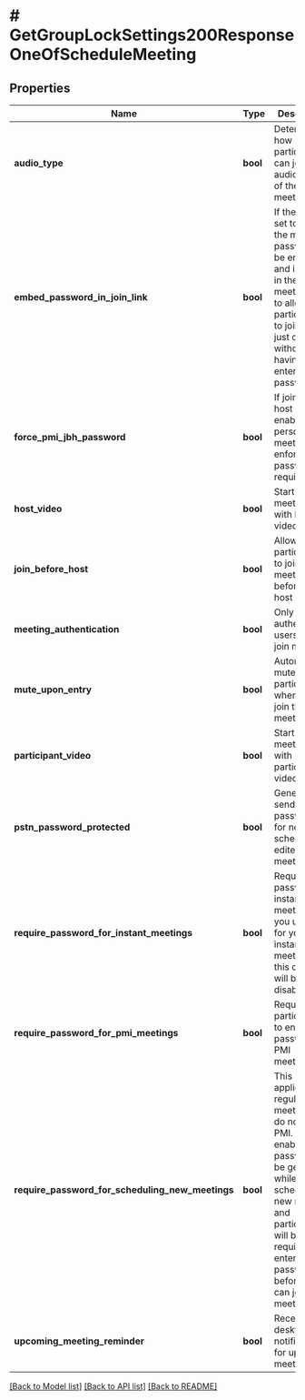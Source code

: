 # # GetGroupLockSettings200ResponseOneOfScheduleMeeting

## Properties

Name | Type | Description | Notes
------------ | ------------- | ------------- | -------------
**audio_type** | **bool** | Determine how participants can join the audio portion of the meeting. | [optional]
**embed_password_in_join_link** | **bool** | If the value is set to &#x60;true&#x60;, the meeting password will be encrypted and included in the join meeting link to allow participants to join with just one click without having to enter the password. | [optional]
**force_pmi_jbh_password** | **bool** | If join before host option is enabled for a personal meeting, then enforce password requirement. | [optional]
**host_video** | **bool** | Start meetings with host video on. | [optional]
**join_before_host** | **bool** | Allow participants to join the meeting before the host arrives | [optional]
**meeting_authentication** | **bool** | Only authenticated users can join meetings | [optional]
**mute_upon_entry** | **bool** | Automatically mute all participants when they join the meeting. | [optional]
**participant_video** | **bool** | Start meetings with participant video on. | [optional]
**pstn_password_protected** | **bool** | Generate and send new passwords for newly scheduled or edited meetings. | [optional]
**require_password_for_instant_meetings** | **bool** | Require password for instant meetings. If you use PMI for your instant meetings, this option will be disabled. | [optional]
**require_password_for_pmi_meetings** | **bool** | Require participants to enter password for PMI meetings. | [optional]
**require_password_for_scheduling_new_meetings** | **bool** | This setting applies for regular meetings that do not use PMI. If enabled, a password will be generated while a host schedules a new meeting and participants will be required to enter the password before they can join the meeting. | [optional]
**upcoming_meeting_reminder** | **bool** | Receive desktop notification for upcoming meetings. | [optional]

[[Back to Model list]](../../README.md#models) [[Back to API list]](../../README.md#endpoints) [[Back to README]](../../README.md)
